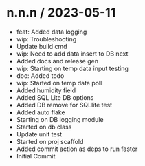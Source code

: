 
n.n.n / 2023-05-11
==================

  * feat: Added data logging
  * wip: Troubleshooting
  * Update build cmd
  * wip: Need to add data insert to DB next
  * Added docs and release gen
  * wip: Starting on temp data input testing
  * doc: Added todo
  * wip: Started on temp data poll
  * Added humidity field
  * Added SQL Lite DB options
  * Added DB remove for SQLlite test
  * Added auto flake
  * Starting on DB logging module
  * Started on db class
  * Update unit test
  * Started on proj scaffold
  * Added commit action as deps to run faster
  * Initial Commit
